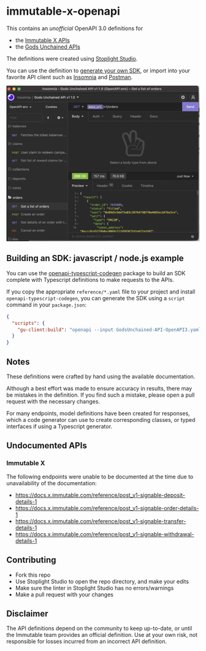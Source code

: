 # immutable-x-openapi

This contains an *unofficial* OpenAPI 3.0 definitions for 

- the [Immutable X APIs](https://docs.x.immutable.com/reference)
- the [Gods Unchained APIs](https://github.com/immutable/gods-unchained-api)

The definitions were created using [Stoplight Studio](https://stoplight.io/studio/).

You can use the definition to [generate your own SDK](https://openapi.tools/), or import into your favorite
API client such as [Insomnia](https://insomnia.rest/) and [Postman](https://www.postman.com/).

![](assets/insomnia.png)

## Building an SDK: javascript / node.js example

You can use the [openapi-typescript-codegen](https://www.npmjs.com/package/openapi-typescript-codegen) package to 
build an SDK complete with Typescript definitions to make requests to the APIs.

If you copy the appropriate `reference/*.yaml` file to your project and install `openapi-typescript-codegen`,
you can generate the SDK using a `script` command in your `package.json`:

```json
{
  "scripts": {
    "gu-client:build": "openapi --input GodsUnchained-API-OpenAPI3.yaml --useOptions --output ./src/gu-api-client"
  }
}
```

## Notes

These definitions were crafted by hand using the available documentation.

Although a best effort was made to ensure accuracy in results, there may be mistakes in the definition. If you find
such a mistake, please open a pull request with the necessary changes.

For many endpoints, model definitions have been created for responses, which a code generator can use to create
corresponding classes, or typed interfaces if using a Typescript generator.

## Undocumented APIs

### Immutable X

The following endpoints were unable to be documented at the time due to unavailability of the documentation:

- https://docs.x.immutable.com/reference/post_v1-signable-deposit-details-1
- https://docs.x.immutable.com/reference/post_v1-signable-order-details-1
- https://docs.x.immutable.com/reference/post_v1-signable-transfer-details-1
- https://docs.x.immutable.com/reference/post_v1-signable-withdrawal-details-1

## Contributing

- Fork this repo
- Use Stoplight Studio to open the repo directory, and make your edits
- Make sure the linter in Stoplight Studio has no errors/warnings
- Make a pull request with your changes

## Disclaimer

The API definitions depend on the community to keep up-to-date, or until the Immutable team
provides an official definition. Use at your own risk, not responsible for losses incurred from an incorrect
API definition.
